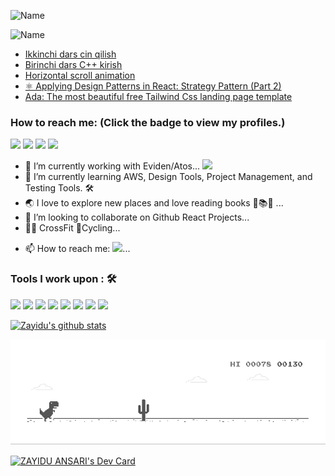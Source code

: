<!-- ### Hi there 👋 -->

![Name](Zayidu_Hi.gif)

![Name](Zayidu_Salut_v2.gif)

<!-- # Blog posts -->

<!-- BLOG-POST-LIST:START -->
- [Ikkinchi dars cin qilish](https://dev.to/zafar7709/ikkinchi-dars-cin-qilish-259d)
- [Birinchi dars C++ kirish](https://dev.to/zafar7709/birinchi-dars-c-kirish-5g22)
- [Horizontal scroll animation](https://dev.to/frikishaan/horizontal-scroll-animation-48o8)
- [⚛️ Applying Design Patterns in React: Strategy Pattern &lpar;Part 2&rpar;](https://dev.to/itswillt/applying-design-patterns-in-react-strategy-pattern-part-2-221i)
- [Ada: The most beautiful free Tailwind Css landing page template](https://dev.to/tailus/ada-the-most-beautiful-free-tailwind-css-landing-page-template-33e9)
<!-- BLOG-POST-LIST:END -->

<!-- **zayidu/zayidu** is a ✨ _special_ ✨ repository because its `README.md` (this file) appears on your GitHub profile.

Here are some ideas to get you started: -->

 <!-- ### Profile Views :<br>
  <img src="https://profile-counter.glitch.me/zayidu/count.svg" /> -->

### How to reach me: <strong>(Click the badge to view my profiles.)</strong>

<a href="mailto:zayidu11@gmail.com" target="_blank"><img src="https://img.shields.io/badge/zayidu11@gmail.com-%23D14836.svg?&style=for-the-badge&logo=gmail&logoColor=white" ></a>   <a href="https://www.instagram.com/zayidu/" target="_blank"><img src="https://img.shields.io/badge/@zayidu-%23E4405F.svg?&style=for-the-badge&logo=instagram&logoColor=white"></a>   <a  href="https://www.linkedin.com/in/zayidu/" target="_blank"><img src="https://img.shields.io/badge/Zayidu A-%230077B5.svg?&style=for-the-badge&logo=linkedin&logoColor=white" ></a>   <a href="https://medium.com/@zayidu" target="_blank"><img src="https://img.shields.io/badge/@zayidu-%2312100E.svg?&style=for-the-badge&logo=medium&logoColor=white"></a>


- 🔭 I’m currently working with Eviden/Atos... <a href="https://eviden.com/" target="_blank"><img src="https://img.shields.io/badge/-Eviden/Atos-red"></img></a>
- 🌱 I’m currently learning AWS, Design Tools, Project Management, and Testing Tools. 🛠
- 🌏 I love to explore new places and love reading books 📕📚📖 ...
- 👯 I’m looking to collaborate on Github React Projects...
- 🏋🏼 CrossFit 🚴Cycling...
<!-- - 💬 Ask me about ... -->
- 📫 How to reach me: <a href="https://zayidu.github.io/portfolio/" target="_blank"><img src="https://img.shields.io/badge/-zayidu.github.io/portfolio-blue"></img></a>...

### Tools I work upon : 🛠


<a href="https://reactjs.org/" target="_blank"><img src="https://img.shields.io/badge/react%20-%2320232a.svg?&style=for-the-badge&logo=react&logoColor=%2361DAFB" ></a>   <a href="https://developer.mozilla.org/en-US/docs/Web/JavaScript" target="_blank"><img src="https://img.shields.io/badge/javascript%20-%23323330.svg?&style=for-the-badge&logo=javascript&logoColor=%23F7DF1E" ></a>   <a href="https://www.sap.com/index.html" target="_blank"><img src="https://img.shields.io/badge/SAP%20-fff.svg?&style=for-the-badge&logo=sap&logoColor=%fff" ></a>   <a href="https://developer.mozilla.org/en-US/docs/Web/HTML" target="_blank"><img src="https://img.shields.io/badge/html5%20-%23E34F26.svg?&style=for-the-badge&logo=html5&logoColor=white" ></a>   <a href="https://developer.mozilla.org/en-US/docs/Web/CSS" target="_blank"><img src="https://img.shields.io/badge/css3%20-%231572B6.svg?&style=for-the-badge&logo=css3&logoColor=white" ></a>   <a href="https://getbootstrap.com/" target="_blank"><img src="https://img.shields.io/badge/bootstrap%20-%23563D7C.svg?&style=for-the-badge&logo=bootstrap&logoColor=white" ></a>   <a href="https://git-scm.com/" target="_blank"><img src="https://img.shields.io/badge/git%20-%23F05033.svg?&style=for-the-badge&logo=git&logoColor=white" /></a>   <a href="https://code.visualstudio.com/" target="_blank"><img src="http://img.shields.io/badge/-VS%20Code-000000?style=for-the-badge&logo=Visual-studio-code&logoColor=blue" ></a>


[![Zayidu's github stats](https://github-readme-stats.vercel.app/api?username=zayidu&show_icons=true&title_color=03fc90&icon_color=03fc90&text_color=03fc90&bg_color=002b19)](https://github.com/zayidu/github-readme-stats)

[![](https://github.com/zayidu/zayidu/blob/main/dino.gif)](#)

<!-- DEVCARD -->
<!-- https://app.daily.dev/devcard -->
<!-- https://daily.dev/blog/adding-the-daily-devcard-to-your-github-profile?utm_source=webapp&utm_medium=devcard&utm_campaign=devcardguide&utm_id=inapp -->

<a href="https://app.daily.dev/zayidu"><img src="https://api.daily.dev/devcards/v2/VG0uBq4mZ.png?r=dy2" width="356" alt="ZAYIDU ANSARI's Dev Card"/></a>

<!-- <a href="https://app.daily.dev/zayidu"><img src="./devcard.png" width="356" alt="Zayidu's Dev Card"/></a> -->
